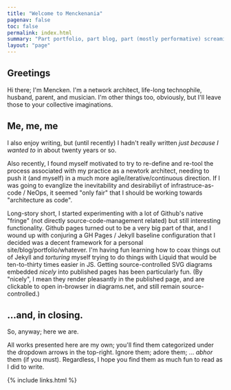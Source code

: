 ```yaml
---
title: "Welcome to Menckenania"
pagenav: false
toc: false
permalink: index.html
summary: "Part portfolio, part blog, part (mostly performative) screaming into the abyss"
layout: "page"
---
```



## Greetings

Hi there; I'm Mencken.  I'm a network architect, life-long technophile, husband, parent, and musician.  I'm other things too, obviously, but I'll leave those to your collective imaginations.

## Me, me, me

I also enjoy writing, but (until recently) I hadn't really written *just because I wanted to* in about twenty years or so.

Also recently, I found myself motivated to try to re-define and re-tool the process associated with my practice as a newtork architect, needing to push it (and myself) in a much more agile/iterative/continuous direction.  If I was going to evanglize the inevitability and desirabiliyt of infrastruce-as-code / NeOps, it seemed "only fair" that I should be working towards "architecture as code".

Long-story short, I started experimenting with a lot of Github's native "fringe" (not directly source-code-management related) but still interesting functionality.  Github pages turned out to be a very big part of that, and I wound up with conjuring a GH Pages / Jekyll baseline configuration that I decided was a decent framework for a personal site/blog/portfolio/whatever.  I'm having fun learning how to coax things out of Jekyll and *torturing* myself trying to do things with Liquid that would be ten-to-thirty times easier in JS.  Getting source-controlled SVG diagrams embedded *nicely* into published pages has been particularly fun.  (By "nicely", I mean they render pleasantly in the published page, and are clickable to open in-browser in diagrams.net, and still remain source-controlled.)

## ...and, in closing.

So, anyway; here we are.

All works presented here are my own; you'll find them categorized under the dropdown arrows in the top-right.  Ignore them; adore them; ... *abhor* them (if you must).  Regardless, I hope you find them as much fun to read as I did to write.

{% include links.html %}
